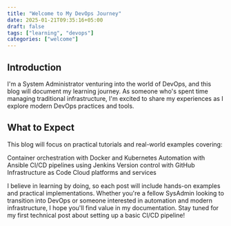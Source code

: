 ```yaml
---
title: "Welcome to My DevOps Journey"
date: 2025-01-21T09:35:16+05:00
draft: false
tags: ["learning", "devops"]
categories: ["welcome"]
---
```


## Introduction

I'm a System Administrator venturing into the world of DevOps, and this blog will document my learning journey. As someone who's spent time managing traditional infrastructure, I'm excited to share my experiences as I explore modern DevOps practices and tools.

## What to Expect

This blog will focus on practical tutorials and real-world examples covering:

Container orchestration with Docker and Kubernetes
Automation with Ansible
CI/CD pipelines using Jenkins
Version control with GitHub
Infrastructure as Code
Cloud platforms and services

I believe in learning by doing, so each post will include hands-on examples and practical implementations. Whether you're a fellow SysAdmin looking to transition into DevOps or someone interested in automation and modern infrastructure, I hope you'll find value in my documentation.
Stay tuned for my first technical post about setting up a basic CI/CD pipeline!
```